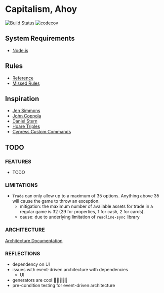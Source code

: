 # Capitalism, Ahoy

[![Build Status](https://travis-ci.com/eginwong/capitalism-ahoy.svg?branch=master)](https://travis-ci.com/eginwong/capitalism-ahoy)
[![codecov](https://codecov.io/gh/eginwong/capitalism-ahoy/branch/master/graph/badge.svg)](https://codecov.io/gh/eginwong/capitalism-ahoy)

## System Requirements
- [Node.js](https://nodejs.org/en/download/)

## Rules

- [Reference](https://www.hasbro.com/common/instruct/00009.pdf)
- [Missed Rules](http://richard_wilding.tripod.com/missedrules.htm#:~:text=If%20you%20are%20the%20new%20owner%2C%20you%20must%20pay%20%24220,%24220%20to%20unmortgage%20the%20property.)

## Inspiration

- [Jen Simmons](https://codepen.io/jensimmons/pen/qRGRjO)
- [John Coppola](https://codepen.io/johnnycopes/pen/yzQyMp)
- [Daniel Stern](https://github.com/danielstern/science/blob/master/monopoly.json)
- [Hoare Triples](https://en.wikipedia.org/wiki/Hoare_logic)
- [Cypress Custom Commands](https://docs.cypress.io/api/cypress-api/custom-commands.html#Arguments)

## TODO

### FEATURES

- TODO

### LIMITATIONS

- `Trade` can only allow up to a maximum of 35 options. Anything above 35 will cause the game to throw an exception.
  - mitigation: the maximum number of available assets for trade in a regular game is 32 (29 for properties, 1 for cash, 2 for cards).
  - cause: due to underlying limitation of `readline-sync` library

### ARCHITECTURE

[Architecture Documentation](./Architecture.md)

### REFLECTIONS

- dependency on UI
- issues with event-driven architecture with dependencies
  - UI
- generators are cool 🧐🧐🧐🧐🧐
- pre-condition testing for event-driven architecture
